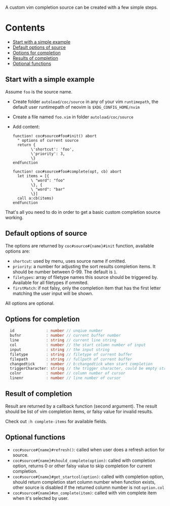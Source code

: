 A custom vim completion source can be created with a few simple steps.

# Contents

* [Start with a simple example](#start-with-a-simple-example)
* [Default options of source](#default-options-of-source)
* [Options for completion](#options-for-completion)
* [Results of completion](#result-of-completion)
* [Optional functions](#optional-functions)

## Start with a simple example

Assume `foo` is the source name.

* Create folder `autoload/coc/source` in any of your vim `runtimepath`, the default user runtimepath of neovim is `$XDG_CONFIG_HOME/nvim`

* Create a file named `foo.vim` in folder `autoload/coc/source`

* Add content:
    ``` vim
    function! coc#source#foo#init() abort
      " options of current source
      return {
            \'shortcut': 'foo',
            \'priority': 3,
            \}
    endfunction

    function! coc#source#foo#complete(opt, cb) abort
      let items = [{
            \ "word": "foo"
            \}, {
            \ "word": "bar"
            \}]
      call a:cb(items)
    endfunction
    ```
That's all you need to do in order to get a basic custom completion source working.

## Default options of source

The options are returned by `coc#source#{name}#init` function, available options are:

* `shortcut`: used by menu, uses source name if omitted.
* `priority`: a number for adjusting the sort results completion items. It should be number between 0-99. The  default is `1`.
* `filetypes`: array of filetype names this source should be triggered by. Available for all filetypes if ommited.
* `firstMatch`: if not falsy, only the completion item that has the first letter matching the user input will be shown.

All options are optional.

## Options for completion

``` typescript
  id              : number // unqiue number
  bufnr           : number // current buffer number
  line            : string // current line string
  col             : number // the start column number of input
  input           : string // the input string
  filetype        : string // filetype of current buffer
  filepath        : string // fullpath of current buffer
  changedtick     : number // b:changedtick when start completion
  triggerCharacter: string // the trigger character, could be empty string of single character
  colnr           : number // column number of cursor 
  linenr          : number // line number of cursor
```

## Result of completion

Result are returned by a callback function (second argument). The result should be list of vim completion items, or falsy value for invalid results.

Check out `:h complete-items` for available fields.

## Optional functions

* `coc#source#{name}#refresh()`: called when user does a refresh action for source.
* `coc#source#{name}#should_complete(option)`: called with completion option, returns 0 or other falsy value to skip completion for current completion.
* `coc#source#{name}#get_startcol(option)`: called with completion option, should return completion start column number when function exists, other source is disabled if the returned column number is not `option.col`
* `coc#source#{name}#on_complete(item)`: called with vim complete item when it's selected by user.